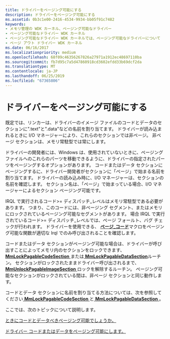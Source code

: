 ```yaml
---
title: ドライバーをページング可能にする
description: ドライバーをページング可能にする
ms.assetid: 0b3c1e00-2416-4534-9934-bb05f91c7482
keywords:
- メモリ管理の WDK カーネル、ページング可能なドライバー
- ページング可能なドライバー WDK カーネル
- ページング可能なドライバー WDK カーネルでは、ページング可能なドライバーについて
- ページ アウト ドライバー WDK カーネル
ms.date: 06/16/2017
ms.localizationpriority: medium
ms.openlocfilehash: 68f09c46356267826a27971a1912ec48697110ba
ms.sourcegitcommit: fb7d95c7a5d47860918cd3602efdd33b69dcf2da
ms.translationtype: MT
ms.contentlocale: ja-JP
ms.lasthandoff: 06/25/2019
ms.locfileid: "67365806"
---
```

# <a name="making-drivers-pageable"></a>ドライバーをページング可能にする





既定では、リンカーは、ドライバーのイメージ ファイルのコードとデータのセクションに".text"と".data"などの名前を割り当てます。 ドライバーが読み込まれるときに I/O マネージャーにより、これらのセクションでは非ページ。 非ページ セクションは、メモリ常駐型では常にします。

ドライバーの開発者には、Windows は、使用されていないときに、ページング ファイルへのこれらのパーツを移動できるように、ドライバーの指定されたパーツをページングするオプションがあります。 コードまたはデータ セクションにページングするに、ドライバー開発者がセクションに「ページ」で始まる名前を割り当てます。 ドライバーの読み込み時に、I/O マネージャーは、セクションの名前を確認します。 セクション名は、「ページ」で始まっている場合、I/O マネージャーによるセクション ページング可能です。

IRQL で実行されるコード&gt;= ディスパッチ\_レベルはメモリ常駐型である必要があります。 つまり、このコードには、非ページング セグメント、またはメモリにロックされているページング可能なセグメントがあります。 場合 IRQL で実行されているコード&gt;= ディスパッチ\_レベルでは、ページ フォールト、バグ チェックが行われます。 ドライバーを使用できる、 [**ページ\_コード**](https://docs.microsoft.com/windows-hardware/drivers/kernel/mm-bad-pointer)マクロをページング可能な関数が適切な Irql でのみ呼び出されることを確認します。

コードまたはデータ セクションがページング可能な場合は、ドライバーが呼び出すことによってメモリ内のセクションをロックできます、 [ **MmLockPagableCodeSection** ](https://docs.microsoft.com/windows-hardware/drivers/ddi/content/wdm/nf-wdm-mmlockpagablecodesection)または[ **MmLockPagableDataSection**](https://docs.microsoft.com/windows-hardware/drivers/ddi/content/wdm/nf-wdm-mmlockpagabledatasection)ルーチン。 セクションがロックされたままドライバー呼び出されるまで、 [ **MmUnlockPagableImageSection** ](https://docs.microsoft.com/windows-hardware/drivers/ddi/content/wdm/nf-wdm-mmunlockpagableimagesection)ロックを解除するルーチン。 ページング可能なセクションがロックされている間は、非ページ セクションと同じ動作します。

コードとデータ セクションに名前を割り当てる方法については、次を参照してください[ **MmLockPagableCodeSection** ](https://docs.microsoft.com/windows-hardware/drivers/ddi/content/wdm/nf-wdm-mmlockpagablecodesection)と[ **MmLockPagableDataSection** ](https://docs.microsoft.com/windows-hardware/drivers/ddi/content/wdm/nf-wdm-mmlockpagabledatasection)。

ここでは、次のトピックについて説明します。

[ときにコードとデータべきページング可能でしょうか。](when-should-code-and-data-be-pageable-.md)

[ドライバー コードまたはデータをページング可能にします。](making-driver-code-or-data-pageable.md)

 

 




